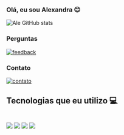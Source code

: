 
### Olá, eu sou Alexandra 😊
![Ale GitHub stats](https://github-readme-stats.vercel.app/api?username=AlexandraHY14&show_icons=true&theme=tokyonight)

### Perguntas
[![feedback](https://img.shields.io/badge/Ask%20me-anything-1abc9c.svg)](https://alexandraharumiyara@gmail.com)

### Contato
[![contato](https://img.shields.io/badge/Gmail-D14836?style=for-the-badge&logo=gmail&logoColor=white)](https://alexandraharumiyara@gmail.com)

## Tecnologias que eu utilizo 💻

<div style="display: inline_block"><br/>
 <img align="center" src="https://img.shields.io/badge/HTML-239120?style=for-the-badge&logo=html5&logoColor=white" />
 <img align="center" src="https://img.shields.io/badge/JavaScript-323330?style=for-the-badge&logo=javascript&logoColor=F7DF1E" />
<img align="center" src="https://img.shields.io/badge/CSS-239120?&style=for-the-badge&logo=css3&logoColor=whit" />
 <img align="center" src="https://img.shields.io/badge/MySQL-005C84?style=for-the-badge&logo=mysql&logoColor=white" />
</div>
